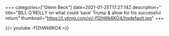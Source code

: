 +++
categories=["Glenn Beck"]
date=2021-01-25T17:27:14Z
description=''
title="BILL O’REILLY on what could ‘save’ Trump & allow for his successful return"
thumbnail="https://i.ytimg.com/vi/-f12hWk6KO4/hqdefault.jpg"
+++

{{< youtube -f12hWk6KO4 >}}
